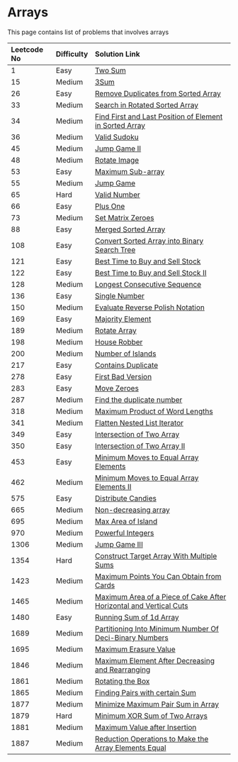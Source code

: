 # Arrays

This page contains list of problems that involves arrays

| Leetcode No | Difficulty | Solution Link |
| :--- | :--- | :--- |
| 1 | Easy | [Two Sum](../leetcode-easy/leetcode-1-two-sum.md) |
| 15 | Medium | [3Sum](../leetcode-medium/leetcode-15-3sum.md) |
| 26 | Easy | [Remove Duplicates from Sorted Array](../leetcode-easy/leetcode-26-remove-duplicates-from-sorted-array.md) |
| 33 | Medium | [Search in Rotated Sorted Array](../leetcode-medium/leetcode-33-search-in-rotated-sorted-array.md) |
| 34 | Medium | [Find First and Last Position of Element in Sorted Array](../leetcode-medium/leetcode-34-find-first-and-last-position-of-element-in-sorted-array.md) |
| 36 | Medium | [Valid Sudoku](../leetcode-medium/leetcode-36-valid-sudoku.md) |
| 45 | Medium | [Jump Game II](../leetcode-medium/leetcode-45-jump-game-ii.md) |
| 48 | Medium | [Rotate Image](../leetcode-medium/leetcode-48-rotate-image.md) |
| 53 | Easy | [Maximum Sub-array](../leetcode-easy/leetcode-53-maximum-subarray.md) |
| 55 | Medium | [Jump Game](../leetcode-medium/leetcode-55-jump-game.md) |
| 65 | Hard | [Valid Number](../leetcode-hard/leetcode-65-valid-number.md) |
| 66 | Easy | [Plus One](../leetcode-easy/leetcode-66-plus-one.md) |
| 73 | Medium | [Set Matrix Zeroes](../leetcode-medium/leetcode-73-set-matrix-zeroes.md) |
| 88 | Easy | [Merged Sorted Array](../leetcode-easy/leetcode-88-merge-sorted-array.md) |
| 108 | Easy | [Convert Sorted Array into Binary Search Tree](../leetcode-easy/leetcode-108-convert-sorted-array-to-binary-search-tree.md) |
| 121 | Easy | [Best Time to Buy and Sell Stock](../leetcode-easy/leetcode-121-best-time-to-buy-and-sell-stock.md) |
| 122 | Easy | [Best Time to Buy and Sell Stock II](../leetcode-easy/leetcode-122-best-time-to-buy-and-sell-stock-ii.md) |
| 128 | Medium | [Longest Consecutive Sequence](../leetcode-medium/leetcode-128-longest-consecutive-sequence.md) |
| 136 | Easy | [Single Number](../leetcode-easy/leetcode-136-single-number.md) |
| 150 | Medium | [Evaluate Reverse Polish Notation](../leetcode-medium/leetcode-150-evaluate-reverse-polish-notation.md) |
| 169 | Easy | [Majority Element](../leetcode-easy/leetcode-169-majority-element.md) |
| 189 | Medium | [Rotate Array](../leetcode-medium/leetcode-189-rotate-array.md) |
| 198 | Medium | [House Robber](../leetcode-medium/leetcode-198-house-robber.md) |
| 200 | Medium | [Number of Islands](../leetcode-medium/leetcode-200-number-of-islands.md) |
| 217 | Easy | [Contains Duplicate](../leetcode-easy/leetcode-217-contains-duplicate.md) |
| 278 | Easy | [First Bad Version](../leetcode-easy/leetcode-278-first-bad-version.md) |
| 283 | Easy | [Move Zeroes](../leetcode-easy/leetcode-283-move-zeroes.md) |
| 287 | Medium | [Find the duplicate number](../leetcode-medium/leetcode-287-find-the-duplicate-number.md) |
| 318 | Medium | [Maximum Product of Word Lengths](../leetcode-medium/leetcode-318-maximum-product-of-word-lengths.md) |
| 341 | Medium | [Flatten Nested List Iterator](../leetcode-medium/leetcode-341-flatten-nested-list-iterator.md) |
| 349 | Easy | [Intersection of Two Array](../leetcode-easy/leetcode-349-intersection-of-two-arrays.md) |
| 350 | Easy | [Intersection of Two Array II](../leetcode-easy/leetcode-350-intersection-of-two-array-ii.md) |
| 453 | Easy | [Minimum Moves to Equal Array Elements](../leetcode-easy/leetcode-453-minimum-moves-to-equal-array-elements.md) |
| 462 | Medium | [Minimum Moves to Equal Array Elements II](../leetcode-medium/leetcode-462-minimum-moves-to-equal-array-elements-ii.md) |
| 575 | Easy | [Distribute Candies](../leetcode-easy/leetcode-575-distribute-candies.md) |
| 665 | Medium | [Non-decreasing array](../leetcode-medium/leetcode-665-non-decreasing-array.md) |
| 695 | Medium | [Max Area of Island](../leetcode-medium/leetcode-695-max-area-of-island.md) |
| 970 | Medium | [Powerful Integers](../leetcode-medium/leetcode-970-powerful-integers.md) |
| 1306 | Medium | [Jump Game III](../leetcode-medium/leetcode-1306-jump-game-iii.md) |
| 1354 | Hard  | [Construct Target Array With Multiple Sums](../leetcode-hard/leetcode-1354-construct-target-array-with-multiple-sums.md) |
| 1423 | Medium | [Maximum Points You Can Obtain from Cards](../leetcode-medium/leetcode-1423-maximum-points-you-can-obtain-from-cards.md) |
| 1465 | Medium | [Maximum Area of a Piece of Cake After Horizontal and Vertical Cuts](../leetcode-medium/leetcode-1465-maximum-area-of-a-piece-of-cake-after-horizontal-and-vertical-cuts.md) |
| 1480 | Easy | [Running Sum of 1d Array](../leetcode-easy/leetcode-1480-running-sum-of-1d-array.md) |
| 1689 | Medium | [Partitioning Into Minimum Number Of Deci-Binary Numbers](../leetcode-medium/leetcode-1689-partitioning-into-minimum-number-of-deci-binary-numbers.md) |
| 1695 | Medium | [Maximum Erasure Value](../leetcode-medium/leetcode-1695-maximum-erasure-value.md) |
| 1846 | Medium | [Maximum Element After Decreasing and Rearranging](../leetcode-medium/leetcode-1846-maximum-element-after-decreasing-and-rearranging.md) |
| 1861 | Medium | [Rotating the Box](../leetcode-medium/leetcode-1861-rotating-the-box.md) |
| 1865 | Medium | [Finding Pairs with certain Sum](../leetcode-medium/leetcode-1865-finding-pairs-with-a-certain-sum.md) |
| 1877 | Medium | [Minimize Maximum Pair Sum in Array](../leetcode-medium/leetcode-1877-minimize-maximum-pair-sum-in-array.md) |
| 1879 | Hard | [Minimum XOR Sum of Two Arrays](../leetcode-hard/leetcode-1879-minimum-xor-sum-of-two-arrays.md) |
| 1881 | Medium | [Maximum Value after Insertion](../leetcode-medium/leetcode-1881-maximum-value-after-insertion.md) |
| 1887 | Medium | [Reduction Operations to Make the Array Elements Equal](../leetcode-medium/leetcode-1887-reduction-operations-to-make-the-array-elements-equal.md) |



